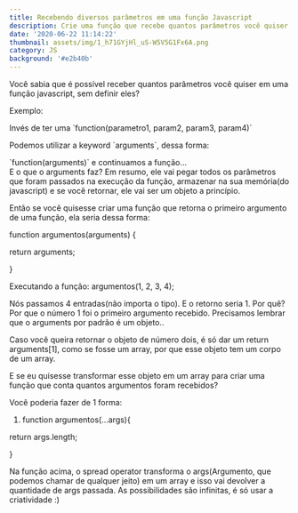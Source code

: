 ```yaml
---
title: Recebendo diversos parâmetros em uma função Javascript
description: Crie uma função que recebe quantos parâmetros você quiser!
date: '2020-06-22 11:14:22'
thumbnail: assets/img/1_h71GYjHl_uS-W5V5G1Fx6A.png
category: JS
background: '#e2b40b'
---
```

Você sabia que é possível receber quantos parâmetros você quiser em uma função javascript, sem definir eles?

Exemplo:

Invés de ter uma \`function(parametro1, param2, param3, param4)\`

Podemos utilizar a keyword \`arguments\`, dessa forma:

\`function(arguments)\` e continuamos a função…\
E o que o arguments faz? Em resumo, ele vai pegar todos os parâmetros que foram passados na execução da função, armazenar na sua memória(do javascript) e se você retornar, ele vai ser um objeto a princípio.

Então se você quisesse criar uma função que retorna o primeiro argumento de uma função, ela seria dessa forma:



function argumentos(arguments) {

return arguments;

}



Executando a função: argumentos(1, 2, 3, 4);



Nós passamos 4 entradas(não importa o tipo). E o retorno seria 1. Por quê? Por que o número 1 foi o primeiro argumento recebido. Precisamos lembrar que o arguments por padrão é um objeto..



Caso você queira retornar o objeto de número dois, é só dar um return arguments\[1], como se fosse um array, por que esse objeto tem um corpo de um array.



E se eu quisesse transformar esse objeto em um array para criar uma função que conta quantos argumentos foram recebidos?

Você poderia fazer de 1 forma:



1. function argumentos(...args){

return args.length;

}



Na função acima, o spread operator transforma o args(Argumento, que podemos chamar de qualquer jeito) em um array e isso vai devolver a quantidade de args passada. As possibilidades são infinitas, é só usar a criatividade :)
